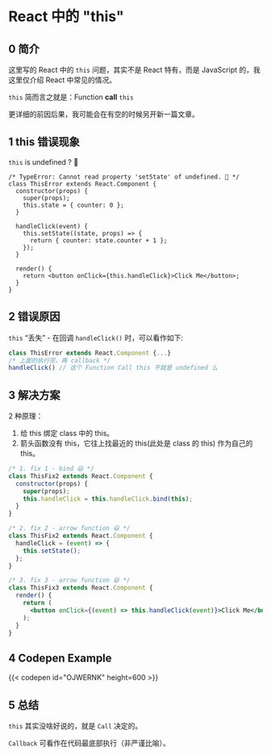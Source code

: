 # React 中的 "this"


## 0 简介

这里写的 React 中的 `this` 问题，其实不是 React 特有，而是 JavaScript 的，我这里仅介绍 React 中常见的情况。

`this` 简而言之就是：Function **call** `this`

更详细的前因后果，我可能会在有空的时候另开新一篇文章。

## 1 this 错误现象

`this` is undefined ? 🤔

```react
/* TypeError: Cannot read property 'setState' of undefined. 🥲 */
class ThisError extends React.Component {
  constructor(props) {
    super(props);
    this.state = { counter: 0 };
  }

  handleClick(event) {
    this.setState((state, props) => {
      return { counter: state.counter + 1 };
    });
  }

  render() {
    return <button onClick={this.handleClick}>Click Me</button>;
  }
}
```

## 2 错误原因

`this` “丢失” - 在回调 `handleClick()` 时，可以看作如下:

```jsx
class ThisError extends React.Component {...}
/* 上面的执行完，再 callback */
handleClick() // 这个 Function Call this 不就是 undefined 么
```

## 3 解决方案

2 种原理：

1. 给 this 绑定 class 中的 this。
2. 箭头函数没有 this，它往上找最近的 this(此处是 class 的 this) 作为自己的 this。

```jsx
/* 1. fix 1 - bind 😃 */
class ThisFix2 extends React.Component {
  constructor(props) {
    super(props);
    this.handleClick = this.handleClick.bind(this);
  }
}

/* 2. fix 2 - arrow function 😃 */
class ThisFix2 extends React.Component {
  handleClick = (event) => {
    this.setState();
  };
}

/* 3. fix 3 - arrow function 😆 */
class ThisFix3 extends React.Component {
  render() {
    return (
      <button onClick={(event) => this.handleClick(event)}>Click Me</button>
    );
  }
}
```

## 4 Codepen Example

{{< codepen id="OJWERNK" height=600 >}}

## 5 总结

`this` 其实没啥好说的，就是 `Call` 决定的。

`Callback` 可看作在代码最底部执行（非严谨比喻）。


